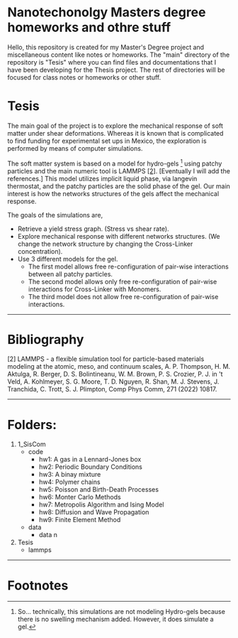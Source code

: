# Nanotechonolgy Masters degree homeworks and othre stuff

Hello, this repository is created for my Master's Degree project and miscellaneous content like notes or homeworks.
The "main" directory of the repository is "Tesis" where you can find files and documentations that I have been developing for the Thesis project.
The rest of directories will be focused for class notes or homeworks or other stuff.



# Tesis

The main goal of the project is to explore the mechanical response of soft matter under shear deformations.
Whereas it is known that is complicated to find funding for experimental set ups in Mexico, the exploration is performed by means of computer simulations.

The soft matter system is based on a model for hydro-gels [^1] using patchy particles and the main numeric tool is LAMMPS [[2]](#2). [Eventually I will add the references.] 
This model utilizes implicit liquid phase, via langevin thermostat, and the patchy particles are the solid phase of the gel.
Our main interest is how the networks structures of the gels affect the mechanical response.

The goals of the simulations are,
- Retrieve a yield stress graph. (Stress vs shear rate).
- Explore mechanical response with different networks structures. (We change the network structure by changing the Cross-Linker concentration).
- Use 3 different models for the gel.
   - The first model allows free re-configuration of pair-wise interactions between all patchy particles.
   - The second model allows only free re-configuration of pair-wise interactions for Cross-Linker with Monomers.
   - The third model does not allow free re-configuration of pair-wise interactions.



---
# Bibliography

<a id="2">[2]</a>
LAMMPS - a flexible simulation tool for particle-based materials modeling at the atomic, meso, and continuum scales, A. P. Thompson, H. M. Aktulga, R. Berger, D. S. Bolintineanu, W. M. Brown, P. S. Crozier, P. J. in 't Veld, A. Kohlmeyer, S. G. Moore, T. D. Nguyen, R. Shan, M. J. Stevens, J. Tranchida, C. Trott, S. J. Plimpton, Comp Phys Comm, 271 (2022) 10817.

--- 

# Folders:
1. 1_SisCom
    - code
        - hw1: A gas in a Lennard-Jones box
        - hw2: Periodic Boundary Conditions
        - hw3: A binay mixture
        - hw4: Polymer chains
        - hw5: Poisson and Birth-Death Processes
        - hw6: Monter Carlo Methods
        - hw7: Metropolis Algorithm and Ising Model
        - hw8: Diffusion and Wave Propagation
        - hw9: Finite Element Method
    - data
        - data n
2. Tesis
    - lammps

---

# Footnotes

[^1]: So...  technically, this simulations are not modeling Hydro-gels because there is no swelling mechanism added.
However, it does simulate a gel.

 
